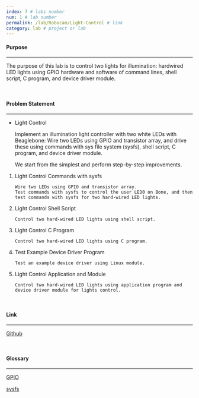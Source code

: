 ```yaml
---
index: 7 # labs number
num: 1 # lab number
permalink: /lab/Robocam/Light-Control # link
category: lab # project or lab
---
```


#### **Purpose**

---

The purpose of this lab is to control two lights for illumination: hardwired LED lights using GPIO hardware and software of command lines, shell script, C program, and device driver module.

<br>

#### **Problem Statement**

---

- Light Control

  Implement an illumination light controller with two white LEDs with Beaglebone: Wire two LEDs using GPIO and transistor array, and drive these using commands with sys file system (sysfs), shell script, C program, and device driver module.

  We start from the simplest and perform step-by-step improvements.

1. Light Control Commands with sysfs

   ```
   Wire two LEDs using GPIO and transistor array.
   Test commands with sysfs to control the user LED0 on Bone, and then test commands with sysfs for two hard-wired LED lights.
   ```

2. Light Control Shell Script

   ```
   Control two hard-wired LED lights using shell script.
   ```

3. Light Control C Program

   ```
   Control two hard-wired LED lights using C program.
   ```

4. Test Example Device Driver Program

   ```
   Test an example device driver using Linux module.
   ```

5. Light Control Application and Module

   ```
   Control two hard-wired LED lights using application program and device driver module for lights control.
   ```

<br>

#### **Link**

---

[Github](https://github.com/Heejinee3/Robocam/tree/master/Light%20Control)

<br>

#### **Glossary**

---

[GPIO](https://velog.io/@chunjakim/GPIOGeneral-Purpose-InputOutput)

[sysfs](https://velog.io/@chunjakim/sysfs-sys-File-System)
